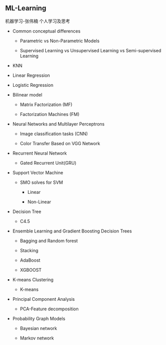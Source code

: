 ## ML-Learning
机器学习-张伟楠 
个人学习及思考

- Common conceptual differences
  
  - Parametric vs Non-Parametric Models
  
  - Supervised Learning vs Unsupervised Learning vs Semi-supervised Learning

- KNN

- Linear Regression

- Logistic Regression

- Bilinear model 
  
  - Matrix Factorization (MF)
  
  - Factorization Machines (FM)

- Neural Networks and Multilayer Perceptrons 
  
  - Image classification tasks (CNN)

  - Color Transfer Based on VGG Network

- Recurrent Neural Network
  
  - Gated Recurrent Unit(GRU)

- Support Vector Machine
 
  - SMO solves for SVM
    
    - Linear

    - Non-Linear 

- Decision Tree
   
  - C4.5

- Ensemble Learning and Gradient Boosting Decision Trees

  - Bagging and Random forest
    
  - Stacking

  - AdaBoost

  - XGBOOST 

- K-means Clustering

  - K-means 

- Principal Component Analysis
  
  - PCA-Feature decomposition

- Probability Graph Models
  
  - Bayesian network
  
  - Markov network 

